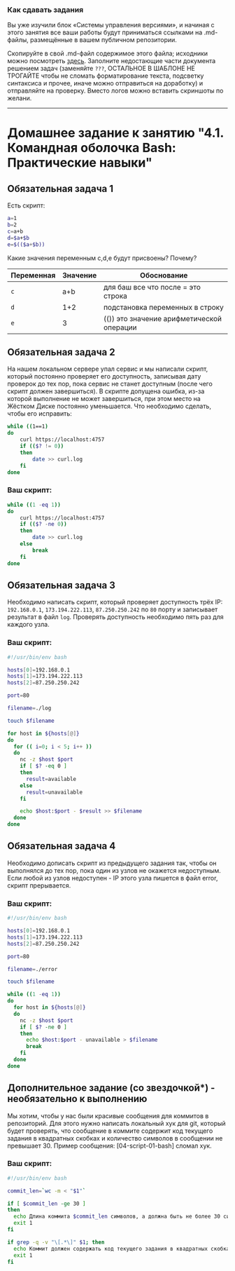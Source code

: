 ### Как сдавать задания

Вы уже изучили блок «Системы управления версиями», и начиная с этого занятия все ваши работы будут приниматься ссылками на .md-файлы, размещённые в вашем публичном репозитории.

Скопируйте в свой .md-файл содержимое этого файла; исходники можно посмотреть [здесь](https://raw.githubusercontent.com/netology-code/sysadm-homeworks/devsys10/04-script-01-bash/README.md). Заполните недостающие части документа решением задач (заменяйте `???`, ОСТАЛЬНОЕ В ШАБЛОНЕ НЕ ТРОГАЙТЕ чтобы не сломать форматирование текста, подсветку синтаксиса и прочее, иначе можно отправиться на доработку) и отправляйте на проверку. Вместо логов можно вставить скриншоты по желани.

---


# Домашнее задание к занятию "4.1. Командная оболочка Bash: Практические навыки"

## Обязательная задача 1

Есть скрипт:
```bash
a=1
b=2
c=a+b
d=$a+$b
e=$(($a+$b))
```

Какие значения переменным c,d,e будут присвоены? Почему?

| Переменная  | Значение | Обоснование                               |
| ------------- |----------|-------------------------------------------|
| `c`  | a+b      | для баш все что после = это строка        |
| `d`  | 1+2      | подстановка переменных в строку           |
| `e`  | 3        | (()) это значение арифметической операции |


## Обязательная задача 2
На нашем локальном сервере упал сервис и мы написали скрипт, который постоянно проверяет его доступность, записывая дату проверок до тех пор, пока сервис не станет доступным (после чего скрипт должен завершиться). В скрипте допущена ошибка, из-за которой выполнение не может завершиться, при этом место на Жёстком Диске постоянно уменьшается. Что необходимо сделать, чтобы его исправить:
```bash
while ((1==1)
do
	curl https://localhost:4757
	if (($? != 0))
	then
		date >> curl.log
	fi
done
```

### Ваш скрипт:
```bash
while ((1 -eq 1))
do
	curl https://localhost:4757
	if (($? -ne 0))
	then
		date >> curl.log
	else
	    break
	fi
done
```

## Обязательная задача 3
Необходимо написать скрипт, который проверяет доступность трёх IP: `192.168.0.1`, `173.194.222.113`, `87.250.250.242` по `80` порту и записывает результат в файл `log`. Проверять доступность необходимо пять раз для каждого узла.

### Ваш скрипт:
```bash
#!/usr/bin/env bash

hosts[0]=192.168.0.1
hosts[1]=173.194.222.113
hosts[2]=87.250.250.242

port=80

filename=./log

touch $filename

for host in ${hosts[@]}
do
  for (( i=0; i < 5; i++ ))
  do
    nc -z $host $port
    if [ $? -eq 0 ]
    then
      result=available
    else
      result=unavailable
    fi

    echo $host:$port - $result >> $filename
  done
done
```

## Обязательная задача 4
Необходимо дописать скрипт из предыдущего задания так, чтобы он выполнялся до тех пор, пока один из узлов не окажется недоступным. Если любой из узлов недоступен - IP этого узла пишется в файл error, скрипт прерывается.

### Ваш скрипт:
```bash
#!/usr/bin/env bash

hosts[0]=192.168.0.1
hosts[1]=173.194.222.113
hosts[2]=87.250.250.242

port=80

filename=./error

touch $filename

while ((1 -eq 1))
do
  for host in ${hosts[@]}
  do
    nc -z $host $port
    if [ $? -ne 0 ]
    then
      echo $host:$port - unavailable > $filename
      break
    fi
  done
done
```

## Дополнительное задание (со звездочкой*) - необязательно к выполнению

Мы хотим, чтобы у нас были красивые сообщения для коммитов в репозиторий. Для этого нужно написать локальный хук для git, который будет проверять, что сообщение в коммите содержит код текущего задания в квадратных скобках и количество символов в сообщении не превышает 30. Пример сообщения: \[04-script-01-bash\] сломал хук.

### Ваш скрипт:
```bash
#!/usr/bin/env bash

commit_len=`wc -m < "$1"`

if [ $commit_len -ge 30 ]
then
  echo Длина коммита $commit_len символов, а должна быть не более 30 символов.
  exit 1
fi

if grep -q -v "\[.*\]" $1; then
  echo Коммит должен содержать код текущего задания в квадратных скобках. Например [04-script-01-bash]
  exit 1
fi
```